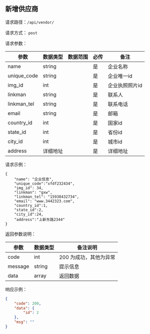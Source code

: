 ## 新增供应商


请求路径：`/api/vendor/`

请求方式： `post`

请求参数： 

| 参数      | 数据类型 | 数据范围 | 必传 | 备注                                             |
| --------- | -------- | -------- | ---- | ------------------------------------------------ |
| name | string    |          | 是   | 企业名称 |
| unique_code | string    |          | 是   | 企业唯一id |
| img_id | int    |          | 是   | 企业执照照片id |
| linkman | string    |          | 是   | 联系人 |
| linkman_tel | string    |          | 是   | 联系电话 |
| email | string    |          | 是   | 邮箱 |
| country_id | int    |          | 是   | 国家id |
| state_id | int    |          | 是   | 省份id |
| city_id | int    |          | 是   | 城市id |
| address | 详细地址    |          | 是   | 详细地址 |


请求示例：

```
{
    "name": "企业信息",
    "unique_code":"xfdf232434",
    "img_id": 34,
    "linkman": "gxw",
    "linkman_tel": "15938432734",
    "email": "www.3442323.com",
    "country_id":1,
    "state_id":2,
    "city_id":24,
    "address":"上新东路2344"
}
```



返回参数说明：

| 参数    | 数据类型 | 备注说明               |
| ------- | -------- | ---------------------- |
| code    | int      | 200 为成功，其他为异常 |
| message | string   | 提示信息               |
| data    | array    | 返回数据               |

响应示例：

```json
{
    "code": 200,
    "data": {
        "id": 2
    },
    "msg": ""
}
```